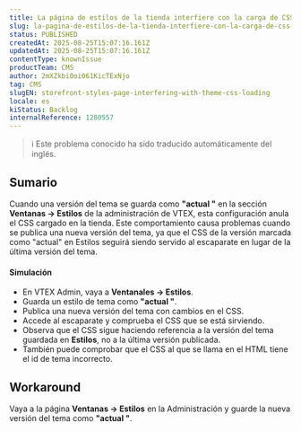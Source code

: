 ```yaml
---
title: La página de estilos de la tienda interfiere con la carga de CSS del tema
slug: la-pagina-de-estilos-de-la-tienda-interfiere-con-la-carga-de-css-del-tema
status: PUBLISHED
createdAt: 2025-08-25T15:07:16.161Z
updatedAt: 2025-08-25T15:07:16.161Z
contentType: knownIssue
productTeam: CMS
author: 2mXZkbi0oi061KicTExNjo
tag: CMS
slugEN: storefront-styles-page-interfering-with-theme-css-loading
locale: es
kiStatus: Backlog
internalReference: 1280557
---
```


>ℹ️ Este problema conocido ha sido traducido automáticamente del inglés.

## Sumario


Cuando una versión del tema se guarda como **"actual "** en la sección **Ventanas → Estilos** de la administración de VTEX, esta configuración anula el CSS cargado en la tienda. Este comportamiento causa problemas cuando se publica una nueva versión del tema, ya que el CSS de la versión marcada como "actual" en Estilos seguirá siendo servido al escaparate en lugar de la última versión del tema.


#### Simulación



- En VTEX Admin, vaya a **Ventanales → Estilos**.
- Guarda un estilo de tema como **"actual "**.
- Publica una nueva versión del tema con cambios en el CSS.
- Accede al escaparate y comprueba el CSS que se está sirviendo.
- Observa que el CSS sigue haciendo referencia a la versión del tema guardada en **Estilos**, no a la última versión publicada.
- También puede comprobar que el CSS al que se llama en el HTML tiene el id de tema incorrecto.

## Workaround


Vaya a la página **Ventanas → Estilos** en la Administración y guarde la nueva versión del tema como **"actual "**.



